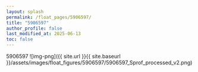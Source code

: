 ```yaml
---
layout: splash
permalink: /float_pages/5906597/
title: "5906597"
author_profile: false
last_modified_at: 2025-06-13
toc: false
---
```

 
5906597
![img-png]({{ site.url }}{{ site.baseurl }}/assets/images/float_figures/5906597/5906597_Sprof_processed_v2.png)